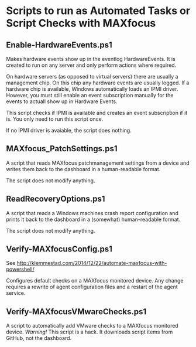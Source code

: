 Scripts to run as Automated Tasks or Script Checks with MAXfocus
==========

## Enable-HardwareEvents.ps1
Makes hardware events show up in the eventlog HardwareEvents. It is created to run on any server and only perform actions where 
required.

On hardware servers (as opposed to virtual servers) there are usually a management chip. On this chip any hardware events are usually logged.
If a hardware chip is available, Windows automatically loads an IPMI driver. However, you must still enable an event subscription manually for the events to actuall show up in Hardware Events.

This script checks if IPMI is available and creates an event subscription if it is. You only need to run this script once.

If no IPMI driver is avaiable, the script does nothing.

## MAXfocus_PatchSettings.ps1
A script that reads MAXfocus patchmanagement settings from a device and writes them back to the dashboard in a human-readable format.

The script does not modify anything.

## ReadRecoveryOptions.ps1
A script that reads a Windows machines crash report configuration and prints it back to the dashboard in a (somewhat) human-readable format.

The script does not modify anything.

## Verify-MAXfocusConfig.ps1
See http://klemmestad.com/2014/12/22/automate-maxfocus-with-powershell/

Configures default checks on a MAXfocus monitored device. Any change requires a rewrite of agent configuration files and a restart of the agent service.

## Verify-MAXfocusVMwareChecks.ps1
A script to automatically add VMware checks to a MAXfocus monitored device. *Warning!* This script is a hack. It downloads script items from GitHub, not the dashboard. 
